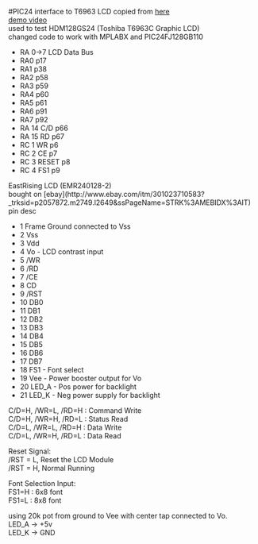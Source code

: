 #PIC24 interface to T6963 LCD
copied from [here](https://www.ccsinfo.com/forum/viewtopic.php?t=49389)<br />
[demo video](https://www.youtube.com/watch?v=_WcaunQZPQc)<br />
used to test HDM128GS24 (Toshiba T6963C Graphic LCD)<br />
changed code to work with MPLABX and PIC24FJ128GB110<br />

<ul>
<li>RA 0->7 LCD Data Bus</li>
<li>RA0 p17</li>
<li>RA1 p38</li>
<li>RA2 p58</li>
<li>RA3 p59</li>
<li>RA4 p60</li>
<li>RA5 p61</li>
<li>RA6 p91</li>
<li>RA7 p92</li>
<li>RA 14 C/D p66</li>
<li>RA 15 RD p67</li>
<li>RC 1 WR p6</li>
<li>RC 2 CE p7</li>
<li>RC 3 RESET p8</li>
<li>RC 4 FS1 p9</li>
</ul>
EastRising LCD (EMR240128-2)<br />
bought on [ebay](http://www.ebay.com/itm/301023710583?_trksid=p2057872.m2749.l2649&ssPageName=STRK%3AMEBIDX%3AIT)<br />
pin		desc<br />
<ul>
<li>1		Frame Ground connected to Vss</li>
<li>2		Vss</li>
<li>3		Vdd</li>
<li>4		Vo - LCD contrast input</li>
<li>5		/WR</li>
<li>6		/RD</li>
<li>7		/CE</li>
<li>8		CD</li>
<li>9		/RST</li>
<li>10		DB0</li>
<li>11		DB1</li>
<li>12		DB2</li>
<li>13		DB3</li>
<li>14		DB4</li>
<li>15		DB5</li>
<li>16		DB6</li>
<li>17		DB7</li>
<li>18		FS1 - Font select</li>
<li>19		Vee - Power booster output for Vo</li>
<li>20		LED_A - Pos power for backlight</li>
<li>21		LED_K - Neg power supply for backlight</li>
</ul>
C/D=H, /WR=L, /RD=H : Command Write<br />
C/D=H, /WR=H, /RD=L : Status Read<br />
C/D=L, /WR=L, /RD=H : Data Write<br />
C/D=L, /WR=H, /RD=L : Data Read<br />

Reset Signal:<br />
/RST = L, Reset the LCD Module<br />
/RST = H, Normal Running<br />

Font Selection Input:<br />
FS1=H : 6x8 font<br />
FS1=L : 8x8 font<br />

using 20k pot from ground to Vee with center tap connected to Vo.<br />
LED_A -> +5v<br />
LED_K -> GND<br />
